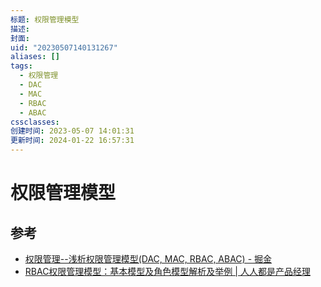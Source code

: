 ```yaml
---
标题: 权限管理模型
描述:
封面:
uid: "20230507140131267"
aliases: []
tags:
  - 权限管理
  - DAC
  - MAC
  - RBAC
  - ABAC
cssclasses:
创建时间: 2023-05-07 14:01:31
更新时间: 2024-01-22 16:57:31
---
```


# 权限管理模型

## 参考

- [权限管理--浅析权限管理模型(DAC, MAC, RBAC, ABAC) - 掘金](https://juejin.cn/post/6844904056876433416)
- [RBAC权限管理模型：基本模型及角色模型解析及举例 | 人人都是产品经理](https://www.woshipm.com/pd/440765.html)
